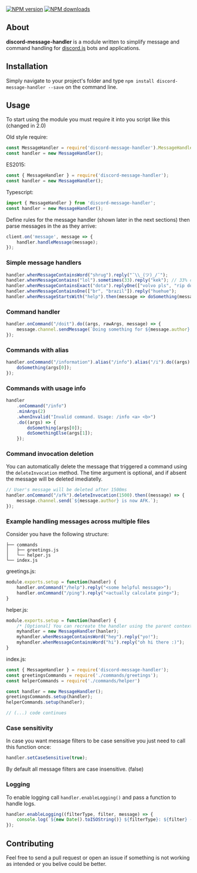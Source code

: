 <p>
    <a href="https://www.npmjs.com/package/discord-message-handler"><img src="https://img.shields.io/npm/v/discord-message-handler.svg?maxAge=3600" alt="NPM version" /></a>
    <a href="https://www.npmjs.com/package/discord-message-handler"><img src="https://img.shields.io/npm/dt/discord-message-handler.svg?maxAge=3600" alt="NPM downloads" /></a>
</p>

## About
**discord-message-handler** is a module written to simplify message and command handling for [discord.js](https://github.com/hydrabolt/discord.js) bots and applications.

## Installation
Simply navigate to your project's folder and type `npm install discord-message-handler --save` on the command line.

## Usage
To start using the module you must require it into you script like this (changed in 2.0)

Old style require:
```js
const MessageHandler = require('discord-message-handler').MessageHandler;
const handler = new MessageHandler();
```

ES2015:
```js
const { MessageHandler } = require('discord-message-handler');
const handler = new MessageHandler();
```

Typescript:
```ts
import { MessageHandler } from 'discord-message-handler';
const handler = new MessageHandler();
```


Define rules for the message handler (shown later in the next sections) then parse messages in the as they arrive:
```js
client.on('message', message => {
    handler.handleMessage(message);
});
```

### Simple message handlers
```js
handler.whenMessageContainsWord("shrug").reply("¯\\_(ツ)_/¯");
handler.whenMessageContains("lol").sometimes(33).reply("kek"); // 33% chance
handler.whenMessageContainsExact("dota").replyOne(["volvo pls", "rip doto"]);
handler.whenMessageContainsOne(["br", "brazil"]).reply("huehue");
handler.whenMessageStartsWith("help").then(message => doSomething(message));
```

### Command handler
```js
handler.onCommand("/doit").do((args, rawArgs, message) => {
    message.channel.sendMessage(`Doing something for ${message.author}...`)
});
```

### Commands with alias
```js
handler.onCommand("/information").alias("/info").alias("/i").do((args) => {
    doSomething(args[0]);
});
```

### Commands with usage info
```js
handler 
    .onCommand("/info")
    .minArgs(2)
    .whenInvalid("Invalid command. Usage: /info <a> <b>")
    .do((args) => {
        doSomething(args[0]);
        doSomethingElse(args[1]);
    });
```

### Command invocation deletion
You can automatically delete the message that triggered a command using the `deleteInvocation` method. The time argument is optional, and if absent the message will be deleted imediatelly.
```js
// User's message will be deleted after 1500ms
handler.onCommand("/afk").deleteInvocation(1500).then((message) => {
    message.channel.send(`${message.author} is now AFK.`);
});
```

### Example handling messages across multiple files

Consider you have the following structure:
```
├── commands
│   ├── greetings.js
│   └── helper.js
└── index.js
```

greetings.js:
```js
module.exports.setup = function(handler) {
    handler.onCommand("/help").reply("<some helpful message>");
    handler.onCommand("/ping").reply("<actually calculate ping>");
}
```

helper.js:
```js
module.exports.setup = function(handler) {
    /* [Optional] You can recreate the handler using the parent context so your IDE will properly give out suggestions for the handler */
    myhandler = new MessageHandler(hanler);
    myhandler.whenMessageContainsWord("hey").reply("yo!");
    myhandler.whenMessageContainsWord("hi").reply("oh hi there :)");
}
```

index.js:
```js
const { MessageHandler } = require('discord-message-handler');
const greetingsCommands = require('./commands/greetings');
const helperCommands = require('./commands/helper')

const handler = new MessageHandler();
greetingsCommands.setup(handler);
helperCommands.setup(handler);

// (...) code continues
```

### Case sensitivity
In case you want message filters to be case sensitive you just need to call this function once:
```js
handler.setCaseSensitive(true);
```
By default all message filters are case insensitive. (false)

### Logging
To enable logging call `handler.enableLogging()` and pass a function to handle logs.
```js
handler.enableLogging((filterType, filter, message) => {
    console.log(`${new Date().toISOString()} ${filterType}: ${filter} - "${message.content}"`);
});
```

## Contributing
Feel free to send a pull request or open an issue if something is not working as intended or you belive could be better.
